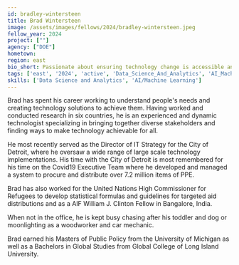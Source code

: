 ```yaml
---
id: bradley-wintersteen
title: Brad Wintersteen
image: /assets/images/fellows/2024/bradley-wintersteen.jpeg
fellow_year: 2024
project: [""]
agency: ["DOE"]
hometown: 
region: east
bio_short: Passionate about ensuring technology change is accessible and achievable for all.
tags: ['east', '2024', 'active', 'Data_Science_And_Analytics', 'AI_Machine_Learning']
skills: ['Data Science and Analytics', 'AI/Machine Learning']
---
```

Brad has spent his career working to understand people's needs and creating technology solutions to achieve them. Having worked and conducted research in six countries, he is an experienced and dynamic technologist specializing in bringing together diverse stakeholders and finding ways to make technology achievable for all. 

He most recently served as the Director of IT Strategy for the City of Detroit, where he oversaw a wide range of large scale technology implementations. His time with the City of Detroit is most remembered for his time on the Covid19 Executive Team where he developed and managed a system to procure and distribute over 7.2 million items of PPE.

Brad has also worked for the United Nations High Commissioner for Refugees to develop statistical formulas and guidelines for targeted aid distributions and as a AIF William J. Clinton Fellow in Bangalore, India. 
 
When not in the office, he is kept busy chasing after his toddler and dog or moonlighting as a woodworker and car mechanic.

Brad earned his Masters of Public Policy from the University of Michigan as well as a Bachelors in Global Studies from Global College of Long Island University. 